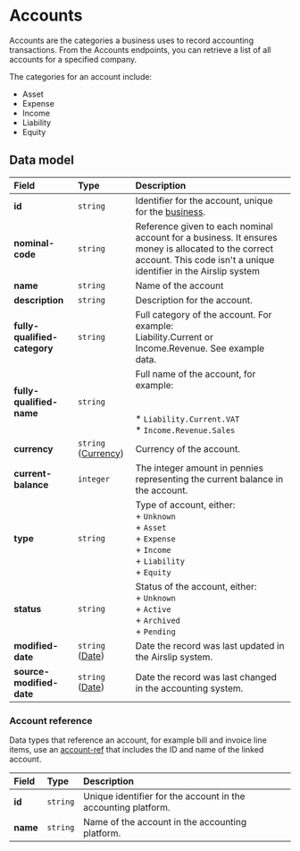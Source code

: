 # Accounts

<p class="description">Accounts are the categories a business uses to record accounting transactions. From the Accounts endpoints, you can retrieve a list of all accounts for a specified company.</p>

The categories for an account include:

- Asset
- Expense
- Income
- Liability
- Equity

## Data model

| Field | Type | Description |
| :- | :- | :- |
| **id** | `string` | Identifier for the account, unique for the [business](/data-model/shared/business). |
| **nominal-code** | `string` | Reference given to each nominal account for a business. It ensures money is allocated to the correct account. This code isn't a unique identifier in the Airslip system |
| **name** | `string` | Name of the account |
| **description** | `string` | Description for the account. |
| **fully-qualified-category** | `string` | Full category of the account. For example:  <br>Liability.Current or Income.Revenue. See example data. |
| **fully-qualified-name** | `string` | Full name of the account, for example:  <br><br>  <br>* `Liability.Current.VAT`<br>* `Income.Revenue.Sales` |
| **currency** | `string` ([Currency](/data-model/shared/currency/)) | Currency of the account. |
| **current-balance** | `integer` | The integer amount in pennies representing the current balance in the account. |
| **type** | `string` | Type of account, either:  <br>\+ `Unknown`  <br>\+ `Asset`  <br>\+ `Expense`  <br>\+ `Income`  <br>\+ `Liability`  <br>\+ `Equity` |
| **status** | `string` | Status of the account, either:  <br>\+ `Unknown`  <br>\+ `Active`  <br>\+ `Archived`  <br>\+ `Pending` |
| **modified-date** | `string` ([Date](/data-model/shared/date/)) | Date the record was last updated in the Airslip system. |
| **source-modified-date** | `string`  ([Date](/data-model/shared/date/)) | Date the record was last changed in the accounting system. |

### Account reference

Data types that reference an account, for example bill and invoice line items, use an [account-ref](/data-model/accounting/reference-types#account-ref) that includes the ID and name of the linked account.

| Field | Type | Description |
| :- | :- | :- |
| **id** | `string` | Unique identifier for the account in the accounting platform. |
| **name** | `string` | Name of the account in the accounting platform. |
<!-- 
## Example data

```json
{
  "property-to-go-here": "value-to-go-here"
}
``` -->